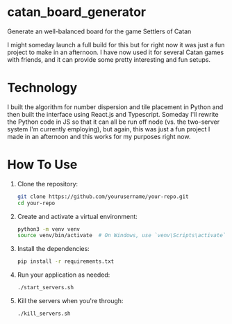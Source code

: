 # catan_board_generator
Generate an well-balanced board for the game Settlers of Catan

I might someday launch a full build for this but for right now it was just a fun project to make in an afternoon. I have now used it for several Catan games with friends, and it can provide some pretty interesting and fun setups.

# Technology
I built the algorithm for number dispersion and tile placement in Python and then built the interface using React.js and Typescript. Someday I'll rewrite the Python code in JS so that it can all be run off node (vs. the two-server system I'm currently employing), but again, this was just a fun project I made in an afternoon and this works for my purposes right now.

# How To Use
1. Clone the repository:

    ```bash
    git clone https://github.com/yourusername/your-repo.git
    cd your-repo
    ```

2. Create and activate a virtual environment:

    ```bash
    python3 -m venv venv
    source venv/bin/activate  # On Windows, use `venv\Scripts\activate`
    ```

3. Install the dependencies:

    ```bash
    pip install -r requirements.txt
    ```

4. Run your application as needed:

    ```bash
    ./start_servers.sh
    ```
    
5. Kill the servers when you're through:

    ```bash
    ./kill_servers.sh
    ```
